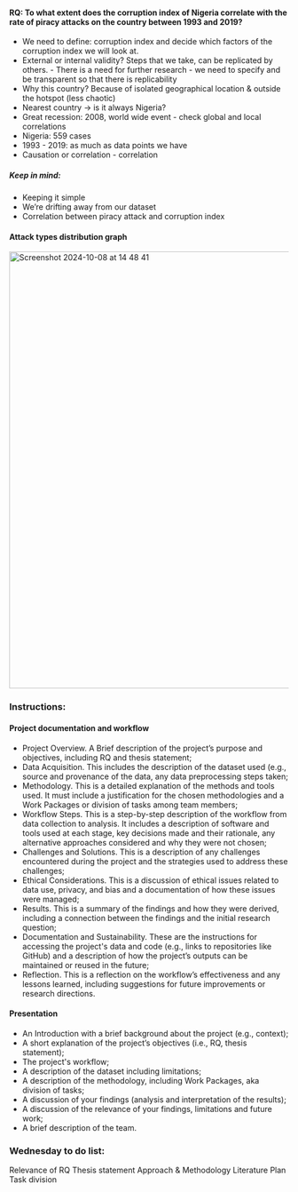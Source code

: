 #### RQ: To what extent does the corruption index of Nigeria correlate with the rate of piracy attacks on the country between 1993 and 2019? 
- We need to define: corruption index and decide which factors of the corruption index we will look at. 
- External or internal validity? Steps that we take, can be replicated by others. - There is a need for further research - we need to specify and be transparent so that there is replicability
- Why this country? Because of isolated geographical location & outside the hotspot (less chaotic)
- Nearest country -> is it always Nigeria? 
- Great recession: 2008, world wide event - check global and local correlations 
- Nigeria: 559 cases
- 1993 - 2019: as much as data points we have 
- Causation or correlation - correlation

##### Keep in mind:
- Keeping it simple
- We’re drifting away from our dataset
- Correlation between piracy attack and corruption index

#### Attack types distribution graph 
<img width="787" alt="Screenshot 2024-10-08 at 14 48 41" src="https://github.com/user-attachments/assets/d81e8d29-0bd0-4856-9dcf-3ca0c0882365">

### Instructions:
#### Project documentation and workflow 
- Project Overview. A Brief description of the project’s purpose and objectives, including RQ and thesis statement;
- Data Acquisition. This includes the description of the dataset used (e.g., source and provenance of the data, any data preprocessing steps taken;
- Methodology. This is a detailed explanation of the methods and tools used. It must include a justification for the chosen methodologies and a Work Packages or division of tasks among team members;
- Workflow Steps. This is a step-by-step description of the workflow from data collection to analysis. It includes a description of software and tools used at each stage, key decisions made and their rationale, any alternative approaches considered and why they were not chosen;
- Challenges and Solutions. This is a description of any challenges encountered during the project and the strategies used to address these challenges;
- Ethical Considerations. This is a discussion of ethical issues related to data use, privacy, and bias and a documentation of how these issues were managed;
- Results. This is a summary of the findings and how they were derived, including a connection between the findings and the initial research question;
- Documentation and Sustainability. These are the instructions for accessing the project's data and code (e.g., links to repositories like GitHub) and a description of how the project’s outputs can be maintained or reused in the future;
- Reflection. This is a reflection on the workflow’s effectiveness and any lessons learned, including suggestions for future improvements or research directions.
#### Presentation
- An Introduction with a brief background about the project (e.g., context);
- A short explanation of the project’s objectives (i.e., RQ, thesis statement);
- The project's workflow;
- A description of the dataset including limitations; 
- A description of the methodology, including Work Packages, aka division of tasks;
- A discussion of your findings (analysis and interpretation of the results);
- A discussion of the relevance of your findings, limitations and future work;
- A brief description of the team.

### Wednesday to do list:
Relevance of RQ
Thesis statement
Approach & Methodology
Literature 
Plan
Task division



